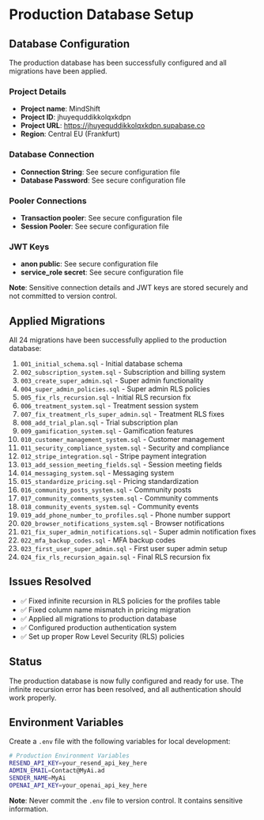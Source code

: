 # Production Database Setup

## Database Configuration

The production database has been successfully configured and all migrations have been applied.

### Project Details
- **Project name**: MindShift
- **Project ID**: jhuyequddikkolqxkdpn
- **Project URL**: https://jhuyequddikkolqxkdpn.supabase.co
- **Region**: Central EU (Frankfurt)

### Database Connection
- **Connection String**: See secure configuration file
- **Database Password**: See secure configuration file

### Pooler Connections
- **Transaction pooler**: See secure configuration file
- **Session Pooler**: See secure configuration file

### JWT Keys
- **anon public**: See secure configuration file
- **service_role secret**: See secure configuration file

**Note**: Sensitive connection details and JWT keys are stored securely and not committed to version control.

## Applied Migrations

All 24 migrations have been successfully applied to the production database:

1. `001_initial_schema.sql` - Initial database schema
2. `002_subscription_system.sql` - Subscription and billing system
3. `003_create_super_admin.sql` - Super admin functionality
4. `004_super_admin_policies.sql` - Super admin RLS policies
5. `005_fix_rls_recursion.sql` - Initial RLS recursion fix
6. `006_treatment_system.sql` - Treatment session system
7. `007_fix_treatment_rls_super_admin.sql` - Treatment RLS fixes
8. `008_add_trial_plan.sql` - Trial subscription plan
9. `009_gamification_system.sql` - Gamification features
10. `010_customer_management_system.sql` - Customer management
11. `011_security_compliance_system.sql` - Security and compliance
12. `012_stripe_integration.sql` - Stripe payment integration
13. `013_add_session_meeting_fields.sql` - Session meeting fields
14. `014_messaging_system.sql` - Messaging system
15. `015_standardize_pricing.sql` - Pricing standardization
16. `016_community_posts_system.sql` - Community posts
17. `017_community_comments_system.sql` - Community comments
18. `018_community_events_system.sql` - Community events
19. `019_add_phone_number_to_profiles.sql` - Phone number support
20. `020_browser_notifications_system.sql` - Browser notifications
21. `021_fix_super_admin_notifications.sql` - Super admin notification fixes
22. `022_mfa_backup_codes.sql` - MFA backup codes
23. `023_first_user_super_admin.sql` - First user super admin setup
24. `024_fix_rls_recursion_again.sql` - Final RLS recursion fix

## Issues Resolved

- ✅ Fixed infinite recursion in RLS policies for the profiles table
- ✅ Fixed column name mismatch in pricing migration
- ✅ Applied all migrations to production database
- ✅ Configured production authentication system
- ✅ Set up proper Row Level Security (RLS) policies

## Status

The production database is now fully configured and ready for use. The infinite recursion error has been resolved, and all authentication should work properly.

## Environment Variables

Create a `.env` file with the following variables for local development:

```bash
# Production Environment Variables
RESEND_API_KEY=your_resend_api_key_here
ADMIN_EMAIL=Contact@MyAi.ad
SENDER_NAME=MyAi
OPENAI_API_KEY=your_openai_api_key_here
```

**Note**: Never commit the `.env` file to version control. It contains sensitive information. 